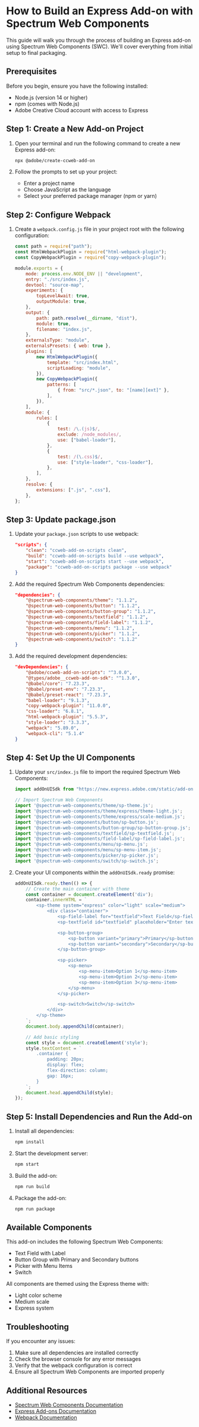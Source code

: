# How to Build an Express Add-on with Spectrum Web Components

This guide will walk you through the process of building an Express add-on using Spectrum Web Components (SWC). We'll cover everything from initial setup to final packaging.

## Prerequisites

Before you begin, ensure you have the following installed:
- Node.js (version 14 or higher)
- npm (comes with Node.js)
- Adobe Creative Cloud account with access to Express

## Step 1: Create a New Add-on Project

1. Open your terminal and run the following command to create a new Express add-on:
   ```bash
   npx @adobe/create-ccweb-add-on
   ```

2. Follow the prompts to set up your project:
   - Enter a project name
   - Choose JavaScript as the language
   - Select your preferred package manager (npm or yarn)

## Step 2: Configure Webpack

1. Create a `webpack.config.js` file in your project root with the following configuration:
   ```javascript
   const path = require("path");
   const HtmlWebpackPlugin = require("html-webpack-plugin");
   const CopyWebpackPlugin = require("copy-webpack-plugin");

   module.exports = {
       mode: process.env.NODE_ENV || "development",
       entry: "./src/index.js",
       devtool: "source-map",
       experiments: {
           topLevelAwait: true,
           outputModule: true,
       },
       output: {
           path: path.resolve(__dirname, "dist"),
           module: true,
           filename: "index.js",
       },
       externalsType: "module",
       externalsPresets: { web: true },
       plugins: [
           new HtmlWebpackPlugin({
               template: "src/index.html",
               scriptLoading: "module",
           }),
           new CopyWebpackPlugin({
               patterns: [
                   { from: "src/*.json", to: "[name][ext]" },
               ],
           }),
       ],
       module: {
           rules: [
               {
                   test: /\.(js)$/,
                   exclude: /node_modules/,
                   use: ["babel-loader"],
               },
               {
                   test: /(\.css)$/,
                   use: ["style-loader", "css-loader"],
               },
           ],
       },
       resolve: {
           extensions: [".js", ".css"],
       },
   };
   ```

## Step 3: Update package.json

1. Update your `package.json` scripts to use webpack:
   ```json
   "scripts": {
       "clean": "ccweb-add-on-scripts clean",
       "build": "ccweb-add-on-scripts build --use webpack",
       "start": "ccweb-add-on-scripts start --use webpack",
       "package": "ccweb-add-on-scripts package --use webpack"
   }
   ```

2. Add the required Spectrum Web Components dependencies:
   ```json
   "dependencies": {
       "@spectrum-web-components/theme": "1.1.2",
       "@spectrum-web-components/button": "1.1.2",
       "@spectrum-web-components/button-group": "1.1.2",
       "@spectrum-web-components/textfield": "1.1.2",
       "@spectrum-web-components/field-label": "1.1.2",
       "@spectrum-web-components/menu": "1.1.2",
       "@spectrum-web-components/picker": "1.1.2",
       "@spectrum-web-components/switch": "1.1.2"
   }
   ```

3. Add the required development dependencies:
   ```json
   "devDependencies": {
       "@adobe/ccweb-add-on-scripts": "^3.0.0",
       "@types/adobe__ccweb-add-on-sdk": "^1.3.0",
       "@babel/core": "7.23.3",
       "@babel/preset-env": "7.23.3",
       "@babel/preset-react": "7.23.3",
       "babel-loader": "9.1.3",
       "copy-webpack-plugin": "11.0.0",
       "css-loader": "6.8.1",
       "html-webpack-plugin": "5.5.3",
       "style-loader": "3.3.3",
       "webpack": "5.89.0",
       "webpack-cli": "5.1.4"
   }
   ```

## Step 4: Set Up the UI Components

1. Update your `src/index.js` file to import the required Spectrum Web Components:
   ```javascript
   import addOnUISdk from "https://new.express.adobe.com/static/add-on-sdk/sdk.js";

   // Import Spectrum Web Components
   import '@spectrum-web-components/theme/sp-theme.js';
   import '@spectrum-web-components/theme/express/theme-light.js';
   import '@spectrum-web-components/theme/express/scale-medium.js';
   import '@spectrum-web-components/button/sp-button.js';
   import '@spectrum-web-components/button-group/sp-button-group.js';
   import '@spectrum-web-components/textfield/sp-textfield.js';
   import '@spectrum-web-components/field-label/sp-field-label.js';
   import '@spectrum-web-components/menu/sp-menu.js';
   import '@spectrum-web-components/menu/sp-menu-item.js';
   import '@spectrum-web-components/picker/sp-picker.js';
   import '@spectrum-web-components/switch/sp-switch.js';
   ```

2. Create your UI components within the `addOnUISdk.ready` promise:
   ```javascript
   addOnUISdk.ready.then(() => {
       // Create the main container with theme
       const container = document.createElement('div');
       container.innerHTML = `
           <sp-theme system="express" color="light" scale="medium">
               <div class="container">
                   <sp-field-label for="textfield">Text Field</sp-field-label>
                   <sp-textfield id="textfield" placeholder="Enter text"></sp-textfield>

                   <sp-button-group>
                       <sp-button variant="primary">Primary</sp-button>
                       <sp-button variant="secondary">Secondary</sp-button>
                   </sp-button-group>

                   <sp-picker>
                       <sp-menu>
                           <sp-menu-item>Option 1</sp-menu-item>
                           <sp-menu-item>Option 2</sp-menu-item>
                           <sp-menu-item>Option 3</sp-menu-item>
                       </sp-menu>
                   </sp-picker>

                   <sp-switch>Switch</sp-switch>
               </div>
           </sp-theme>
       `;
       document.body.appendChild(container);

       // Add basic styling
       const style = document.createElement('style');
       style.textContent = `
           .container {
               padding: 20px;
               display: flex;
               flex-direction: column;
               gap: 16px;
           }
       `;
       document.head.appendChild(style);
   });
   ```

## Step 5: Install Dependencies and Run the Add-on

1. Install all dependencies:
   ```bash
   npm install
   ```

2. Start the development server:
   ```bash
   npm start
   ```

3. Build the add-on:
   ```bash
   npm run build
   ```

4. Package the add-on:
   ```bash
   npm run package
   ```

## Available Components

This add-on includes the following Spectrum Web Components:
- Text Field with Label
- Button Group with Primary and Secondary buttons
- Picker with Menu Items
- Switch

All components are themed using the Express theme with:
- Light color scheme
- Medium scale
- Express system

## Troubleshooting

If you encounter any issues:

1. Make sure all dependencies are installed correctly
2. Check the browser console for any error messages
3. Verify that the webpack configuration is correct
4. Ensure all Spectrum Web Components are imported properly

## Additional Resources

- [Spectrum Web Components Documentation](https://opensource.adobe.com/spectrum-web-components/)
- [Express Add-ons Documentation](https://developer.adobe.com/express/add-ons/)
- [Webpack Documentation](https://webpack.js.org/) 